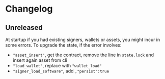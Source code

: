# Changelog

## Unreleased

At startup if you had existing signers, wallets or assets,
you might incur in some errors.
To upgrade the state, if the error involves:
* `"asset_insert"`, get the contract, remove the line in `state.lock`
  and insert again asset from cli
* `"load_wallet"`, replace with `"wallet_load"`
* `"signer_load_software"`, add `,"persist":true`
